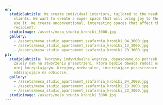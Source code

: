 ```yaml
---
en:
  studioSubtitle: We create individual interiors, tailored to the needs of our
    clients. We want to create a super space that will bring joy to those who
    use it. We create unconventional, interesting spaces that affect the
    recipient.
  studioImage: /assets/mesa_studio_kroniki_3000.jpg
  gallery:
    - /assets/mesa_studio_apartament_szafarnia_kroniki_04_3000.jpg
    - /assets/mesa_studio_apartament_szafarnia_kroniki_13_3000.jpg
    - /assets/mesa_studio_apartament_szafarnia_kroniki_23_3000.jpg
pl:
  studioSubtitle: Tworzymy indywidualne wnętrza, dopasowane do potrzeb klientów.
    Zależy nam na stworzeniu przestrzeni, która będzie dawała radość osobom z
    niej korzystającym. Kreujemy niebanalne, interesujące przestrzenie
    oddziajujące na odbiorce.
  gallery:
    - /assets/mesa_studio_apartament_szafarnia_kroniki_04_3000.jpg
    - /assets/mesa_studio_apartament_szafarnia_kroniki_13_3000.jpg
    - /assets/mesa_studio_apartament_szafarnia_kroniki_23_3000.jpg
  studioImage: /assets/mesa_studio_kroniki_3000.jpg
---
```

